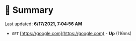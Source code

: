 # 📖 Summary
Last updated: **6/17/2021, 7:04:56 AM**

- `GET` [https://google.com](https://google.com) - **Up** (116ms)
